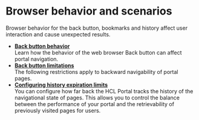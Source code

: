 # Browser behavior and scenarios

Browser behavior for the back button, bookmarks and history affect user interaction and cause unexpected results.

-   **[Back button behavior](backbut.md)**  
Learn how the behavior of the web browser Back button can affect portal navigation.
-   **[Back button limitations](backbut_limit.md)**  
The following restrictions apply to backward navigability of portal pages.
-   **[Configuring history expiration limits](../browser_behavios_scenarios/cfg_history_expiration_limits)**  
You can configure how far back the HCL Portal tracks the history of the navigational state of pages. This allows you to control the balance between the performance of your portal and the retrievability of previously visited pages for users.


